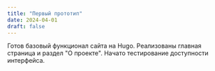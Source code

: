 ```yaml
---
title: "Первый прототип"
date: 2024-04-01
draft: false
---
```


Готов базовый функционал сайта на Hugo. Реализованы главная страница и раздел "О проекте". Начато тестирование доступности интерфейса.